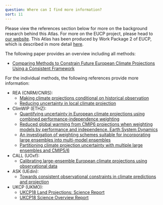 ```yaml
---
question: Where can I find more information?
sort: 11
---
```


Please view the references section below for more on the background research
behind this Atlas. For more on the EUCP project, please head to [our
website](https://www.eucp-project.eu/). This Atlas has been produced by Work
Package 2 of EUCP, which is described in more detail
[here](https://www.eucp-project.eu/the-project/work-packages-wps/wp-2/).

The following paper provides an overview including all methods:

* [Comparing Methods to Constrain Future European Climate Projections Using a
  Consistent Framework](https://doi.org/10.1175/JCLI-D-19-0953.1)

For the individual methods, the following references provide more information:

* REA (CNRM/CNRS):
    * [Making climate projections conditional on historical observation](https://doi.org/10.1126/sciadv.abc0671)
    * [Reducing uncertainty in local climate projection](https://doi.org/10.21203/rs.3.rs-364943/v1)
* ClimWIP (ETHZ):
    * [Quantifying uncertainty in European climate projections using combined performance-independence weighting](https://doi.org/10.1088/1748-9326/ab492f)
    * [Reduced global warming from CMIP6 projections when weighting models by performance and independence. Earth System Dynamics](https://doi.org/10.5194/esd-11-995-2020)
    * [An investigation of weighting schemes suitable for incorporating large ensembles into multi-model ensembles](https://doi.org/10.5194/esd-11-807-2020)
    * [Partitioning climate projection uncertainty with multiple large ensembles and CMIP5/6](https://doi.org/10.5194/esd-11-491-2020)
* CALL (UOxf):
    * [Calibrating large-ensemble European climate projections using observational data](https://doi.org/10.5194/esd-11-1033-2020)
* ASK (UEdin):
    * [Towards consistent observational constraints in climate predictions and projection](doi:10.3389/fclim.2021.678109)
* UKCP (UKMO):
    * [UKCP18 Land Projections: Science Report](https://www.metoffice.gov.uk/pub/data/weather/uk/ukcp18/science-reports/UKCP18-Land-report.pdf)
    * [UKCP18 Science Overview Report](https://www.metoffice.gov.uk/pub/data/weather/uk/ukcp18/science-reports/UKCP18-Overview-report.pdf)
